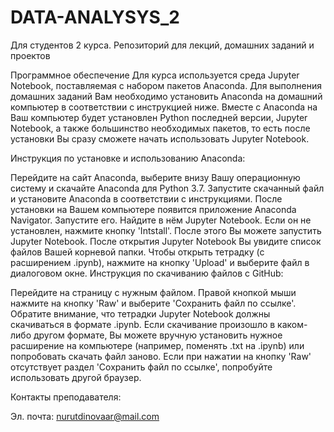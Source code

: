 # DATA-ANALYSYS_2
Для студентов 2 курса. Репозиторий для лекций, домашних заданий и проектов


Программное обеспечение
Для курса используется среда Jupyter Notebook, поставляемая с набором пакетов Anaconda. Для выполнения домашних заданий Вам необходимо установить Anaconda на домашний компьютер в соответствии с инструкцией ниже. Вместе с Anaconda на Ваш компьютер будет установлен Python последней версии, Jupyter Notebook, а также большинство необходимых пакетов, то есть после установки Вы сразу сможете начать использовать Jupyter Notebook.

Инструкция по установке и использованию Anaconda:

Перейдите на сайт Anaconda, выберите внизу Вашу операционную систему и скачайте Anaconda для Python 3.7.
Запустите скачанный файл и установите Anaconda в соответствии с инструкциями.
После установки на Вашем компьютере появится приложение Anaconda Navigator. Запустите его. Найдите в нём Jupyter Notebook. Если он не установлен, нажмите кнопку 'Intstall'. После этого Вы можете запустить Jupyter Notebook.
После открытия Jupyter Notebook Вы увидите список файлов Вашей корневой папки. Чтобы открыть тетрадку (с расширением .ipynb), нажмите на кнопку 'Upload' и выберите файл в диалоговом окне.
Инструкция по скачиванию файлов с GitHub:

Перейдите на страницу с нужным файлом.
Правой кнопкой мыши нажмите на кнопку 'Raw' и выберите 'Сохранить файл по ссылке'. Обратите внимание, что тетрадки Jupyter Notebook должны скачиваться в формате .ipynb. Если скачивание произошло в каком-либо другом формате, Вы можете вручную установить нужное расширение на компьютере (например, поменять .txt на .ipynb) или попробовать скачать файл заново. Если при нажатии на кнопку 'Raw' отсутствует раздел 'Сохранить файл по ссылке', попробуйте использовать другой браузер.


Контакты преподавателя:

Эл. почта: nurutdinovaar@mail.com

